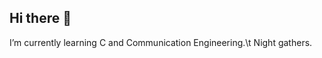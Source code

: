## Hi there 👋
<!--![微信图片_20251003085714_66_8](https://github.com/user-attachments/assets/744d3af0-4223-4b13-88c5-77551ee2a5ba)-->

<!--
**O-T-H-E-R/O-T-H-E-R** is a ✨ _special_ ✨ repository because its `README.md` (this file) appears on your GitHub profile.

Here are some ideas to get you started:

- 🔭 I’m currently working on ...
- 🌱 I’m currently learning C and Communication Engineering.
- 👯 I’m looking to collaborate on ...
- 🤔 I’m looking for help with ...
- 💬 Ask me about ...
- 📫 How to reach me: ...
- 😄 Pronouns: ...
- ⚡ Fun fact: Night gathers.
-->
I’m currently learning C and Communication Engineering.\t
 Night gathers.
